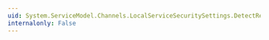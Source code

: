 ```yaml
---
uid: System.ServiceModel.Channels.LocalServiceSecuritySettings.DetectReplays
internalonly: False
---
```

